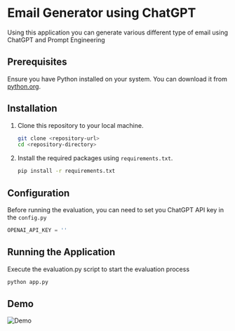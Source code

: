 # Email Generator using ChatGPT

Using this application you can generate various different type of email using ChatGPT and Prompt Engineering

## Prerequisites

Ensure you have Python installed on your system. You can download it from [python.org](https://www.python.org/).

## Installation

1. Clone this repository to your local machine.

    ```sh
    git clone <repository-url>
    cd <repository-directory>
    ```

2. Install the required packages using `requirements.txt`.

    ```sh
    pip install -r requirements.txt
    ```

## Configuration

Before running the evaluation, you can need to set you ChatGPT API key in the `config.py` 
```python
OPENAI_API_KEY = ''
```

## Running the Application

Execute the evaluation.py script to start the evaluation process
```bash
python app.py
```
## Demo
![Demo](Email_Generator_Video.gif)
